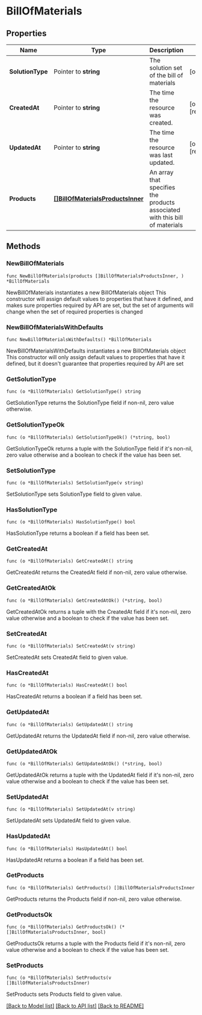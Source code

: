 # BillOfMaterials

## Properties

Name | Type | Description | Notes
------------ | ------------- | ------------- | -------------
**SolutionType** | Pointer to **string** | The solution set of the bill of materials | [optional] 
**CreatedAt** | Pointer to **string** | The time the resource was created. | [optional] [readonly] 
**UpdatedAt** | Pointer to **string** | The time the resource was last updated. | [optional] [readonly] 
**Products** | [**[]BillOfMaterialsProductsInner**](BillOfMaterialsProductsInner.md) | An array that specifies the products associated with this bill of materials | 

## Methods

### NewBillOfMaterials

`func NewBillOfMaterials(products []BillOfMaterialsProductsInner, ) *BillOfMaterials`

NewBillOfMaterials instantiates a new BillOfMaterials object
This constructor will assign default values to properties that have it defined,
and makes sure properties required by API are set, but the set of arguments
will change when the set of required properties is changed

### NewBillOfMaterialsWithDefaults

`func NewBillOfMaterialsWithDefaults() *BillOfMaterials`

NewBillOfMaterialsWithDefaults instantiates a new BillOfMaterials object
This constructor will only assign default values to properties that have it defined,
but it doesn't guarantee that properties required by API are set

### GetSolutionType

`func (o *BillOfMaterials) GetSolutionType() string`

GetSolutionType returns the SolutionType field if non-nil, zero value otherwise.

### GetSolutionTypeOk

`func (o *BillOfMaterials) GetSolutionTypeOk() (*string, bool)`

GetSolutionTypeOk returns a tuple with the SolutionType field if it's non-nil, zero value otherwise
and a boolean to check if the value has been set.

### SetSolutionType

`func (o *BillOfMaterials) SetSolutionType(v string)`

SetSolutionType sets SolutionType field to given value.

### HasSolutionType

`func (o *BillOfMaterials) HasSolutionType() bool`

HasSolutionType returns a boolean if a field has been set.

### GetCreatedAt

`func (o *BillOfMaterials) GetCreatedAt() string`

GetCreatedAt returns the CreatedAt field if non-nil, zero value otherwise.

### GetCreatedAtOk

`func (o *BillOfMaterials) GetCreatedAtOk() (*string, bool)`

GetCreatedAtOk returns a tuple with the CreatedAt field if it's non-nil, zero value otherwise
and a boolean to check if the value has been set.

### SetCreatedAt

`func (o *BillOfMaterials) SetCreatedAt(v string)`

SetCreatedAt sets CreatedAt field to given value.

### HasCreatedAt

`func (o *BillOfMaterials) HasCreatedAt() bool`

HasCreatedAt returns a boolean if a field has been set.

### GetUpdatedAt

`func (o *BillOfMaterials) GetUpdatedAt() string`

GetUpdatedAt returns the UpdatedAt field if non-nil, zero value otherwise.

### GetUpdatedAtOk

`func (o *BillOfMaterials) GetUpdatedAtOk() (*string, bool)`

GetUpdatedAtOk returns a tuple with the UpdatedAt field if it's non-nil, zero value otherwise
and a boolean to check if the value has been set.

### SetUpdatedAt

`func (o *BillOfMaterials) SetUpdatedAt(v string)`

SetUpdatedAt sets UpdatedAt field to given value.

### HasUpdatedAt

`func (o *BillOfMaterials) HasUpdatedAt() bool`

HasUpdatedAt returns a boolean if a field has been set.

### GetProducts

`func (o *BillOfMaterials) GetProducts() []BillOfMaterialsProductsInner`

GetProducts returns the Products field if non-nil, zero value otherwise.

### GetProductsOk

`func (o *BillOfMaterials) GetProductsOk() (*[]BillOfMaterialsProductsInner, bool)`

GetProductsOk returns a tuple with the Products field if it's non-nil, zero value otherwise
and a boolean to check if the value has been set.

### SetProducts

`func (o *BillOfMaterials) SetProducts(v []BillOfMaterialsProductsInner)`

SetProducts sets Products field to given value.



[[Back to Model list]](../README.md#documentation-for-models) [[Back to API list]](../README.md#documentation-for-api-endpoints) [[Back to README]](../README.md)


